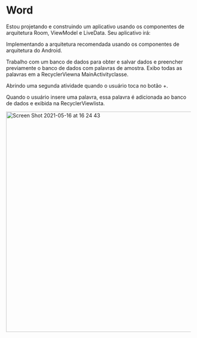 # Word

 Estou projetando e construindo um aplicativo usando os componentes
 de arquitetura Room, ViewModel e LiveData. Seu aplicativo irá:

Implementando a arquitetura recomendada usando os componentes
de arquitetura do Android.

Trabalho com um banco de dados para obter e salvar dados e 
preencher previamente o banco de dados com palavras de amostra.
Exibo todas as palavras em a RecyclerViewna MainActivityclasse.

Abrindo uma segunda atividade quando o usuário toca no botão +. 

Quando o usuário insere uma palavra, essa palavra é adicionada
ao banco de dados e exibida na RecyclerViewlista.

<img width="600" alt="Screen Shot 2021-05-16 at 16 24 43" src="https://user-images.githubusercontent.com/49947803/118410113-36f5df00-b664-11eb-98d5-31e7809e102c.png">
